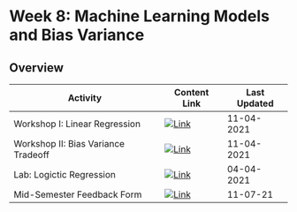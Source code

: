 # Week 8: Machine Learning Models and Bias Variance

## Overview
| **Activity**                   | Content Link    | Last Updated |
| ---------------                | --------------- | ----------   |
| Workshop I: Linear Regression| [![Link](../tools/buttons/open-markdown.svg)](workshop/lin-reg/lin-reg.md) | 11-04-2021 |
| Workshop II: Bias Variance Tradeoff | [![Link](../tools/buttons/open-markdown.svg)](workshop/bias-var/bias_var.md) | 11-04-2021 |
| Lab: Logictic Regression      | [![Link](../tools/buttons/open-article.svg)](lab/log-reg.md)  | 04-04-2021 |
| Mid-Semester Feedback Form    | [![Link](../tools/buttons/open-forms.svg)](https://fall21-midsemester.paperform.co/) | 11-07-21 |
